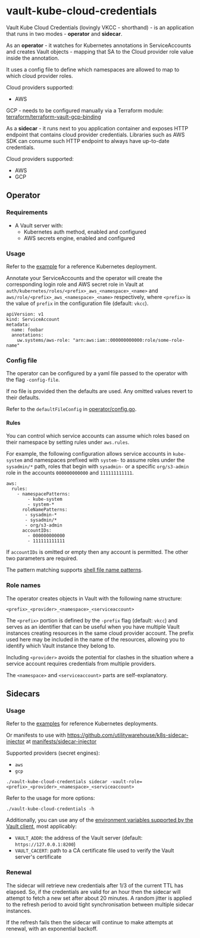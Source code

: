 # vault-kube-cloud-credentials

Vault Kube Cloud Credentials (lovingly VKCC - shorthand) - is an application
that runs in two modes - **operator** and **sidecar**.

As an **operator** - it watches for Kubernetes annotations in ServiceAccounts
and creates Vault objects - mapping that SA to the Cloud provider role value
inside the annotation.

It uses a config file to define which namespaces are allowed to map to which
cloud provider roles.

Cloud providers supported:
  - AWS

GCP - needs to be configured manually via a Terraform module:
[terraform/terraform-vault-gcp-binding](terraform/terraform-vault-gcp-binding)

As a **sidecar** - it runs next to you application container and exposes HTTP
endpoint that contains cloud provider credentials. Libraries such as AWS SDK
can consume such HTTP endpoint to always have up-to-date credentials.

Cloud providers supported:
  - AWS
  - GCP

## Operator

### Requirements

- A Vault server with:
  * Kubernetes auth method, enabled and configured
  * AWS secrets engine, enabled and configured

### Usage

Refer to the [example](manifests/operator/) for a reference Kubernetes
deployment.

Annotate your ServiceAccounts and the operator will create the corresponding
login role and AWS secret role in Vault at
`auth/kubernetes/roles/<prefix>_aws_<namespace>_<name>` and
`aws/role/<prefix>_aws_<namespace>_<name>` respectively, where `<prefix>` is the
value of `prefix` in the configuration file (default: `vkcc`).

```
apiVersion: v1
kind: ServiceAccount
metadata:
  name: foobar
  annotations:
    uw.systems/aws-role: "arn:aws:iam::000000000000:role/some-role-name"
```

### Config file

The operator can be configured by a yaml file passed to the operator with the flag
`-config-file`.

If no file is provided then the defaults are used. Any omitted values revert to
their defaults.

Refer to the `defaultFileConfig` in [operator/config.go](operator/config.go).

#### Rules

You can control which service accounts can assume which roles based on their
namespace by setting rules under `aws.rules`.

For example, the following configuration allows service accounts in `kube-system`
and namespaces prefixed with `system-` to assume roles under the `sysadmin/*` path,
roles that begin with `sysadmin-` or a specific `org/s3-admin` role in the accounts
`000000000000` and `111111111111`.

```
aws:
  rules:
    - namespacePatterns:
        - kube-system
        - system-*
      roleNamePatterns:
       - sysadmin-*
       - sysadmin/*
       - org/s3-admin
      accountIDs:
        - 000000000000
        - 111111111111
```

If `accountIDs` is omitted or empty then any account is permitted. The other two
parameters are required.

The pattern matching supports [shell file name
patterns](https://golang.org/pkg/path/filepath/#Match).

### Role names

The operator creates objects in Vault with the following name structure:

```
<prefix>_<provider>_<namespace>_<serviceaccount>
```

The `<prefix>` portion is defined by the `-prefix` flag (default: `vkcc`) and
serves as an identifier that can be useful when you have multiple Vault instances
creating resources in the same cloud provider account. The prefix used here may be
included in the name of the resources, allowing you to identify which Vault instance
they belong to.

Including `<provider>` avoids the potential for clashes in the situation where a
service account requires credentials from multiple providers.

The `<namespace>` and `<serviceaccount>` parts are self-explanatory.

## Sidecars

### Usage

Refer to the [examples](manifests/examples/) for reference Kubernetes deployments.

Or manifests to use with
https://github.com/utilitywarehouse/k8s-sidecar-injector at
[manifests/sidecar-injector](manifests/sidecar-injector)

Supported providers (secret engines):

- `aws`
- `gcp`

```
./vault-kube-cloud-credentials sidecar -vault-role=<prefix>_<provider>_<namespace>_<serviceaccount>
```

Refer to the usage for more options:

```
./vault-kube-cloud-credentials -h
```

Additionally, you can use any of the [environment variables supported by the Vault
client](https://www.vaultproject.io/docs/commands/#environment-variables), most
applicably:

- `VAULT_ADDR`: the address of the Vault server (default: `https://127.0.0.1:8200`)
- `VAULT_CACERT`: path to a CA certificate file used to verify the Vault server's certificate

### Renewal

The sidecar will retrieve new credentials after 1/3 of the current TTL has
elapsed. So, if the credentials are valid for an hour then the sidecar will
attempt to fetch a new set after about 20 minutes. A random jitter is applied
to the refresh period to avoid tight synchronisation between multiple sidecar
instances.

If the refresh fails then the sidecar will continue to make attempts at renewal,
with an exponential backoff.
